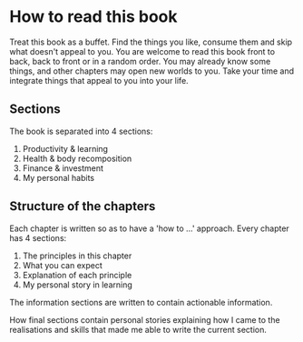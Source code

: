 # How to read this book

Treat this book as a buffet. Find the things you like, consume them and skip what doesn't appeal to you. You are welcome to read this book front to back, back to front or in a random order. You may already know some things, and other chapters may open new worlds to you. Take your time and integrate things that appeal to you into your life.

## Sections

The book is separated into 4 sections:

1. Productivity & learning
2. Health & body recomposition
3. Finance & investment
4. My personal habits

## Structure of the chapters

Each chapter is written so as to have a 'how to ...' approach. Every chapter has 4 sections:

1. The principles in this chapter
2. What you can expect
3. Explanation of each principle
4. My personal story in learning

The information sections are written to contain actionable information.

How final sections contain personal stories explaining how I came to the realisations and skills that made me able to write the current section.
